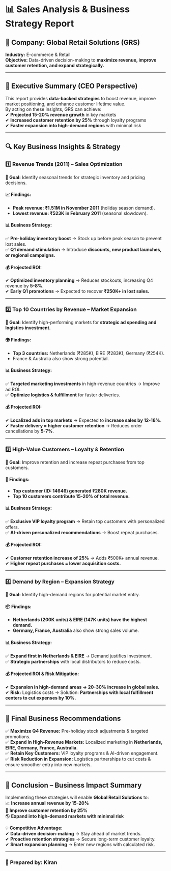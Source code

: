 # 📊 Sales Analysis & Business Strategy Report  

## 🏢 Company: Global Retail Solutions (GRS)  
**Industry:** E-commerce & Retail  
**Objective:** Data-driven decision-making to **maximize revenue, improve customer retention, and expand strategically.**  

---

## 🚀 Executive Summary (CEO Perspective)  
This report provides **data-backed strategies** to boost revenue, improve market positioning, and enhance customer lifetime value.  
By acting on these insights, GRS can achieve:  
✔ **Projected 15-20% revenue growth** in key markets  
✔ **Increased customer retention by 25%** through loyalty programs  
✔ **Faster expansion into high-demand regions** with minimal risk  

---

## 🔍 Key Business Insights & Strategy  

### 1️⃣ **Revenue Trends (2011) – Sales Optimization**  
**🎯 Goal:** Identify seasonal trends for strategic inventory and pricing decisions.  

#### 📈 Findings:  
- **Peak revenue:** **₹1.51M in November 2011** (holiday season demand).  
- **Lowest revenue:** **₹523K in February 2011** (seasonal slowdown).  

#### 📊 Business Strategy:  
✅ **Pre-holiday inventory boost** → Stock up before peak season to prevent lost sales.  
✅ **Q1 demand stimulation** → Introduce **discounts, new product launches, or regional campaigns.**  

#### 💰 **Projected ROI:**  
✔ **Optimized inventory planning** → Reduces stockouts, increasing Q4 revenue by **5-8%**.  
✔ **Early Q1 promotions** → Expected to recover **₹250K+ in lost sales.**  

---

### 2️⃣ **Top 10 Countries by Revenue – Market Expansion**  
**🎯 Goal:** Identify high-performing markets for **strategic ad spending and logistics investment.**  

#### 🌍 Findings:  
- **Top 3 countries:** Netherlands (₹285K), EIRE (₹283K), Germany (₹254K).  
- France & Australia also show strong potential.  

#### 📊 Business Strategy:  
✅ **Targeted marketing investments** in high-revenue countries → Improve ad ROI.  
✅ **Optimize logistics & fulfillment** for faster deliveries.  

#### 💰 **Projected ROI:**  
✔ **Localized ads in top markets** → Expected to **increase sales by 12-18%**.  
✔ **Faster delivery = higher customer retention** → Reduces order cancellations by **5-7%**.  

---

### 3️⃣ **High-Value Customers – Loyalty & Retention**  
**🎯 Goal:** Improve retention and increase repeat purchases from top customers.  

#### 👥 Findings:  
- **Top customer (ID: 14646) generated ₹280K revenue.**  
- **Top 10 customers contribute 15-20% of total revenue.**  

#### 📊 Business Strategy:  
✅ **Exclusive VIP loyalty program** → Retain top customers with personalized offers.  
✅ **AI-driven personalized recommendations** → Boost repeat purchases.  

#### 💰 **Projected ROI:**  
✔ **Customer retention increase of 25%** → Adds ₹500K+ annual revenue.  
✔ **Higher repeat purchases = lower acquisition costs.**  

---

### 4️⃣ **Demand by Region – Expansion Strategy**  
**🎯 Goal:** Identify high-demand regions for potential market entry.  

#### 📦 Findings:  
- **Netherlands (200K units) & EIRE (147K units) have the highest demand.**  
- **Germany, France, Australia** also show strong sales volume.  

#### 📊 Business Strategy:  
✅ **Expand first in Netherlands & EIRE** → Demand justifies investment.  
✅ **Strategic partnerships** with local distributors to reduce costs.  

#### 💰 **Projected ROI & Risk Mitigation:**  
✔ **Expansion in high-demand areas → 20-30% increase in global sales.**  
✔ **Risk:** Logistics costs → Solution: **Partnerships with local fulfillment centers to cut expenses by 10%.**  

---

## 📌 **Final Business Recommendations**  

✅ **Maximize Q4 Revenue:** Pre-holiday stock adjustments & targeted promotions.  
✅ **Expand in High-Revenue Markets:** Localized marketing in **Netherlands, EIRE, Germany, France, Australia.**  
✅ **Retain Key Customers:** VIP loyalty programs & AI-driven engagement.  
✅ **Risk Reduction in Expansion:** Logistics partnerships to cut costs & ensure smoother entry into new markets.  

---

## 📢 **Conclusion – Business Impact Summary**  
Implementing these strategies will enable **Global Retail Solutions** to:  
📈 **Increase annual revenue by 15-20%**  
🎯 **Improve customer retention by 25%**  
🌎 **Expand into high-demand markets with minimal risk**  

💡 **Competitive Advantage:**  
✔ **Data-driven decision-making** → Stay ahead of market trends.  
✔ **Proactive retention strategies** → Secure long-term customer loyalty.  
✔ **Smart expansion planning** → Enter new regions with calculated risk.  

---

### 📝 **Prepared by:** Kiran  
